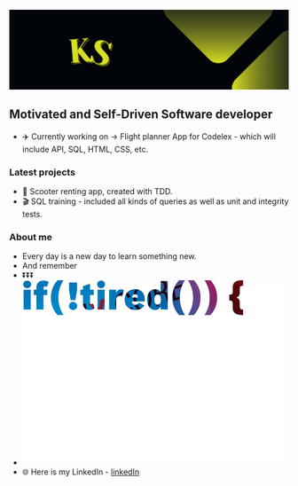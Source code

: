 ![banner]

## Motivated and Self-Driven Software developer
- :airplane: Currently working on -> Flight planner App for Codelex - which will include API, SQL, HTML, CSS, etc.
### Latest projects
- :kick_scooter: Scooter renting app, created with TDD.
- :clapper: SQL training - included all kinds of queries as well as unit and integrity tests.

### About me 
- Every day is a new day to learn something new.
- And remember
- :arrow_double_down::arrow_double_down::arrow_double_down:
- ![keepCoding]
- :globe_with_meridians: Here is my LinkedIn -  [linkedIn][linkedIn]

[banner]: https://github.com/kSenfelds/kSenfelds/blob/main/bannerKS.png
[linkedIn]: https://www.linkedin.com/in/kristapssenfelds/
[keepCoding]: https://github.com/kSenfelds/kSenfelds/blob/main/coding.gif
